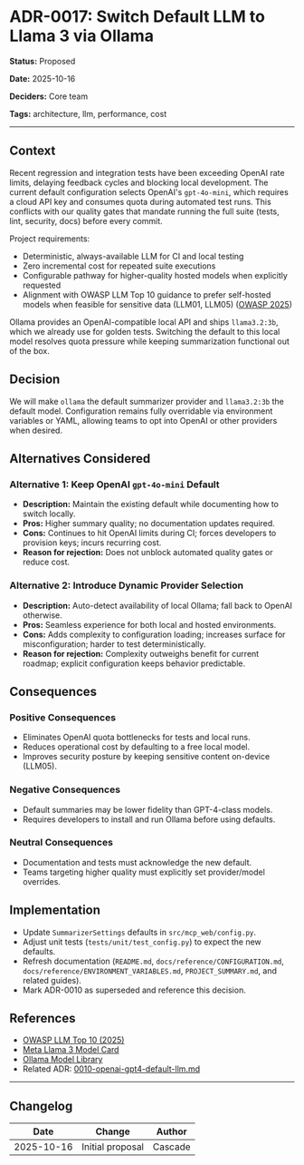 # ADR-0017: Switch Default LLM to Llama 3 via Ollama

**Status:** Proposed

**Date:** 2025-10-16

**Deciders:** Core team

**Tags:** architecture, llm, performance, cost

---

## Context

Recent regression and integration tests have been exceeding OpenAI rate limits, delaying feedback
cycles and blocking local development. The current default configuration selects OpenAI's
`gpt-4o-mini`, which requires a cloud API key and consumes quota during automated test runs. This
conflicts with our quality gates that mandate running the full suite (tests, lint, security, docs)
before every commit.

Project requirements:

- Deterministic, always-available LLM for CI and local testing
- Zero incremental cost for repeated suite executions
- Configurable pathway for higher-quality hosted models when explicitly requested
- Alignment with OWASP LLM Top 10 guidance to prefer self-hosted models when feasible for sensitive data (LLM01, LLM05) ([OWASP 2025](https://genai.owasp.org/))

Ollama provides an OpenAI-compatible local API and ships `llama3.2:3b`, which we already use for golden tests. Switching the default to this local model resolves quota pressure while keeping summarization functional out of the box.

## Decision

We will make `ollama` the default summarizer provider and `llama3.2:3b` the default model. Configuration remains fully overridable via environment variables or YAML, allowing teams to opt into OpenAI or other providers when desired.

## Alternatives Considered

### Alternative 1: Keep OpenAI `gpt-4o-mini` Default

- **Description:** Maintain the existing default while documenting how to switch locally.
- **Pros:** Higher summary quality; no documentation updates required.
- **Cons:** Continues to hit OpenAI limits during CI; forces developers to provision keys; incurs recurring cost.
- **Reason for rejection:** Does not unblock automated quality gates or reduce cost.

### Alternative 2: Introduce Dynamic Provider Selection

- **Description:** Auto-detect availability of local Ollama; fall back to OpenAI otherwise.
- **Pros:** Seamless experience for both local and hosted environments.
- **Cons:** Adds complexity to configuration loading; increases surface for misconfiguration; harder to test deterministically.
- **Reason for rejection:** Complexity outweighs benefit for current roadmap; explicit configuration keeps behavior predictable.

## Consequences

### Positive Consequences

- Eliminates OpenAI quota bottlenecks for tests and local runs.
- Reduces operational cost by defaulting to a free local model.
- Improves security posture by keeping sensitive content on-device (LLM05).

### Negative Consequences

- Default summaries may be lower fidelity than GPT-4-class models.
- Requires developers to install and run Ollama before using defaults.

### Neutral Consequences

- Documentation and tests must acknowledge the new default.
- Teams targeting higher quality must explicitly set provider/model overrides.

## Implementation

- Update `SummarizerSettings` defaults in `src/mcp_web/config.py`.
- Adjust unit tests (`tests/unit/test_config.py`) to expect the new defaults.
- Refresh documentation (`README.md`, `docs/reference/CONFIGURATION.md`, `docs/reference/ENVIRONMENT_VARIABLES.md`, `PROJECT_SUMMARY.md`, and related guides).
- Mark ADR-0010 as superseded and reference this decision.

## References

- [OWASP LLM Top 10 (2025)](https://genai.owasp.org/)
- [Meta Llama 3 Model Card](https://ai.meta.com/llama/)
- [Ollama Model Library](https://ollama.com/library/llama3)
- Related ADR: [0010-openai-gpt4-default-llm.md](0010-openai-gpt4-default-llm.md)

---

## Changelog

| Date | Change | Author |
|------|--------|--------|
| 2025-10-16 | Initial proposal | Cascade |
